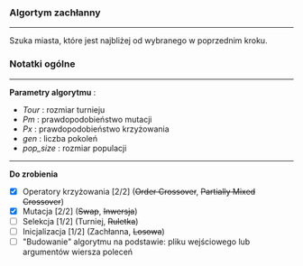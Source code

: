 ### Algortym zachłanny

---

Szuka miasta, które jest najbliżej od wybranego w poprzednim kroku.

### Notatki ogólne

---

**Parametry algorytmu** :

- *Tour* : rozmiar turnieju
- *Pm* : prawdopodobieństwo mutacji
- *Px* : prawdopodobieństwo krzyżowania
- *gen* : liczba pokoleń
- *pop_size* : rozmiar populacji

---

**Do zrobienia**

- [X] Operatory krzyżowania [2/2] (~~Order Crossover~~, ~~Partially Mixed Crossover~~)
- [X] Mutacja [2/2] (~~Swap~~, ~~Inwersja~~)
- [ ] Selekcja [1/2] (Turniej, ~~Ruletka~~)
- [ ] Inicjalizacja [1/2] (Zachłanna, ~~Losowa~~)
- [ ] "Budowanie" algorytmu na podstawie: pliku wejściowego lub argumentów wiersza poleceń
